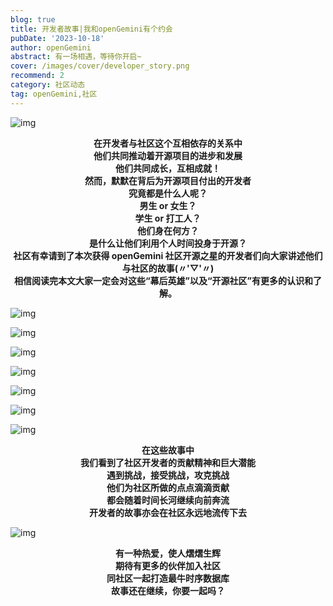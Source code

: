 ```yaml
---
blog: true
title: 开发者故事|我和openGemini有个约会
pubDate: '2023-10-18'
author: openGemini
abstract: 有一场相遇，等待你开启~
cover: /images/cover/developer_story.png
recommend: 2
category: 社区动态
tag: openGemini,社区
---
```


![img](/images/docs_img/3baa8922404574005900417245f5a060.jpg)

**<div align="center">在开发者与社区这个互相依存的关系中</div>**
**<div align="center">他们共同推动着开源项目的进步和发展</div>**
**<div align="center">他们共同成长，互相成就！</div>**
**<div align="center">然而，默默在背后为开源项目付出的开发者</div>**
**<div align="center">究竟都是什么人呢？</div>**
**<div align="center">男生 or 女生？</div>**
**<div align="center">学生 or 打工人？</div>**
**<div align="center">他们身在何方？</div>**
**<div align="center">是什么让他们利用个人时间投身于开源？</div>**
**<div align="center">社区有幸请到了本次获得 openGemini 社区开源之星的开发者们向大家讲述他们与社区的故事(〃'▽'〃)</div>**
**<div align="center">相信阅读完本文大家一定会对这些“幕后英雄”以及“开源社区”有更多的认识和了解。</div>**

![img](/images/docs_img/2a2a23ca32d7f7e31357fd1e75846b6e.png)

![img](/images/docs_img/00de6a03e2a0dabfe7e269cf780d2916.png)

![img](/images/docs_img/3fa46d09bbd0eb582401bd0cb1daff6a.png)

![img](/images/docs_img/f2c38fd7a0d08d6df02807e8cfe5b243.png)

![img](/images/docs_img/4bc59c1bd258097494165bf43a74414f.png)

![img](/images/docs_img/c7b97f804bc24103cfd81a801bff5ffe.png)

![img](/images/docs_img/4b45000ecbe5e59c8c936e6ed0f98160.png)

**<div align="center">在这些故事中</div>**
**<div align="center">我们看到了社区开发者的贡献精神和巨大潜能</div>**
**<div align="center">遇到挑战，接受挑战，攻克挑战</div>**
**<div align="center">他们为社区所做的点点滴滴贡献</div>**
**<div align="center">都会随着时间长河继续向前奔流</div>**
**<div align="center">开发者的故事亦会在社区永远地流传下去</div>**

![img](/images/docs_img/b69ba8df73d12adf8469a3670ec09fa4.jpg)

**<div align="center">有一种热爱，使人熠熠生辉</div>**
**<div align="center">期待有更多的伙伴加入社区</div>**
**<div align="center">同社区一起打造最牛时序数据库</div>**
**<div align="center">故事还在继续，你要一起吗？</div>**
